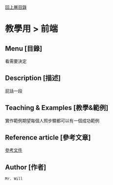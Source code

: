 [回上層目錄](../README.md)

# 教學用 > 前端

## **Menu [目錄]**
看需要決定

## **Description [描述]**
屁話一段

## **Teaching & Examples [教學&範例]**
實作範例期望每個人照步驟都可以有一個成功範例

## **Reference article [參考文章]**
[參考文件](網址)

## **Author [作者]**
`Mr. Will`
